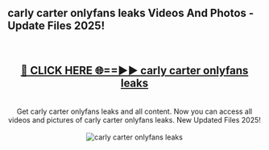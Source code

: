 <h2>carly carter onlyfans leaks Videos And Photos - Update Files 2025!</h2>
<br>
<div align="center">
<h2><a href="https://top-ai-tools.click/QrbHav" rel="nofollow">🔴 CLICK HERE 🌐==►► carly carter onlyfans leaks</a></h2>
<br>
Get carly carter onlyfans leaks and all content. Now you can access all videos and pictures of carly carter onlyfans leaks. New Updated Files 2025!
<br>
<br>
<a href="https://top-ai-tools.click/QrbHav" rel="nofollow" data-target="animated-image.originalLink"><img src="https://i.ibb.co.com/WyWwxjT/player-gif2.gif" alt="carly carter onlyfans leaks" style="max-width: 100%; display: inline-block;" data-target="animated-image.originalImage"></a>
</div>
<br>